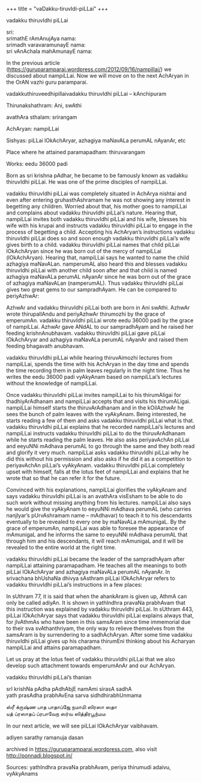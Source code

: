 +++
title = "vaDakku-tiruvIdi-piLLai"
+++

vadakku thiruvIdhi piLLai

sri:  
srimathE rAmAnujAya nama:  
srimadh varavaramunayE nama:  
sri vAnAchala mahAmunayE nama:

In the previous article (https://guruparamparai.wordpress.com/2012/09/16/nampillai/) we discussed about nampiLLai. Now we will move on to the next AchAryan in the OrAN vazhi guru paramparai.

vadakkuthiruveedhipillaivadakku thiruvIdhi piLLai – kAnchipuram

Thirunakshathram: Ani, swAthi

avathAra sthalam: srirangam

AchAryan: nampiLLai

Sishyas: piLLai lOkAchAryar, azhagiya maNavALa perumAL nAyanAr, etc

Place where he attained paramapadham: thiruvarangam

Works: eedu 36000 padi

Born as sri krishna pAdhar, he became to be famously known as vadakku thiruvIdhi piLLai. He was one of the prime disciples of nampiLLai.

vadakku thiruvIdhi piLLai was completely situated in AchArya nishtai and even after entering gruhasthAshramam he was not showing any interest in begetting any children. Worried about that, his mother goes to nampiLLai and complains about vadakku thiruvIdhi piLLai’s nature. Hearing that, nampiLLai invites both vadakku thiruvIdhi piLLai and his wife, blesses his wife with his krupai and instructs vadakku thiruvIdhi piLLai to engage in the process of begetting a child. Accepting his AchAryan’s instructions vadakku thiruvIdhi piLLai does so and soon enough vadakku thiruvIdhi piLLai’s wife gives birth to a child. vadakku thiruvIdhi piLLai names that child piLLai lOkAchAryan since he was born out of the mercy of nampiLLai (lOkAchAryan). Hearing that, nampiLLai says he wanted to name the child azhagiya maNavALan. namperumAL also heard this and blesses vadakku thiruvIdhi piLLai with another child soon after and that child is named azhagiya maNavALa perumAL nAyanAr since he was born out of the grace of azhagiya maNavALan (namperumAL). Thus vadakku thiruvIdhi piLLai gives two great gems to our sampradhAyam. He can be compared to periyAzhwAr:

AzhwAr and vadakku thiruvIdhi piLLai both are born in Ani swAthi.
AzhwAr wrote thirupallAndu and periyAzhwAr thirumozhi by the grace of emperumAn. vadakku thiruvIdhi piLLai wrote eedu 36000 padi by the grace of nampiLLai.
AzhwAr gave ANdAL to our sampradhAyam and he raised her feeding krishnAnubhavam. vadakku thiruvIdhi piLLai gave piLLai lOkAchAryar and azhagiya maNavALa perumAL nAyanAr and raised them feeding bhagavath anubhavam.

vadakku thiruvIdhi piLLai while hearing thiruvAimozhi lectures from nampiLLai, spends the time with his AchAryan in the day time and spends the time recording them in palm leaves regularly in the night time. Thus he writes the eedu 36000 padi vyAkyAnam based on nampiLLai’s lectures without the knowledge of nampiLLai. 

Once vadakku thiruvIdhi piLLai invites nampiLLai to his thirumAligai for thadhiyArAdhanam and nampiLLai accepts that and visits his thirumALigai. nampiLLai himself starts the thiruvArAdhanam and in the kOilAzhwAr he sees the bunch of palm leaves with the vyAkyAnam. Being interested, he starts reading a few of them and asks vadakku thiruvIdhi piLLai what is that. vadakku thiruvIdhi piLLai explains that he recorded nampiLLai’s lectures and nampiLLai instructs vadakku thiruvIdhi piLLai to do the thiruvArAdhanam while he starts reading the palm leaves. He also asks periyavAchAn piLLai and eeyuNNi mAdhava perumAL to go through the same and they both read and glorify it very much. nampiLLai asks vadakku thiruvIdhi piLLai why he did this without his permission and also asks if he did it as a competition to periyavAchAn piLLai’s vyAkyAnam. vadakku thiruvIdhi piLLai completely upset with himself, falls at the lotus feet of nampiLLai and explains that he wrote that so that he can refer it for the future. 

Convinced with his explanations, nampiLLai glorifies the vyAkyAnam and says vadakku thiruvIdhi piLLai is an avathAra visEsham to be able to do such work without missing anything from his lectures. nampiLLai also says he would give the vyAkyAnam to eeyuNNi mAdhava perumAL (who carries nanjIyar’s pUrvAshramam name – mAdhavar) to teach it to his descendants eventually to be revealed to every one by maNavALa mAmunigaL. By the grace of emperumAn, nampiLLai was able to foresee the appearance of mAmunigaL and he informs the same to eeyuNNi mAdhava perumAL that through him and his descendants, it will reach mAmunigaL and it will be revealed to the entire world at the right time.

vadakku thiruvIdhi piLLai became the leader of the sampradhAyam after nampiLLai attaining paramapadham. He teaches all the meanings to both piLLai lOkAchAryar and azhagiya maNavALa perumAL nAyanAr. In srivachana bhUshaNa dhivya sAsthram piLLai lOkAchAryar refers to vadakku thiruvIdhi piLLai’s instructions in a few places:

In sUthram 77, it is said that when the ahankAram is given up, AthmA can only be called adiyAn. It is shown in yathIndhra pravaNa prabhAvam that this instruction was explained by vadakku thiruvIdhi piLLai.
In sUthram 443, piLLai lOkAchAryar says that vadakku thiruvIdhi piLLai explains always that, for jIvAthmAs who have been in this samsAram since time immemorial due to their sva svAthanthriyam, the only way to relieve themselves from the samsAram is by surrendering to a sadhAchAryan.
After some time vadakku thiruvIdhi piLLai gives up his charama thirumEni thinking about his Acharyan nampiLLai and attains paramapadham.

Let us pray at the lotus feet of vadakku thiruvIdhi piLLai that we also develop such attachment towards emperumAnAr and our AchAryan.

vadakku thiruvIdhi piLLai’s thanian

srI krishNa pAdha pAdhAbjE namAmi sirasA sadhA  
yath prasAdha prabhAvEna sarva sidhdhirabhUnmama

ஸ்ரீ க்ருஷ்ண பாத பாதாப்ஜே நமாமி ஸிரஸா ஸதா  
யத் ப்ரஸாதப் ப்ரபாவேந ஸர்வ ஸித்திரபூந்மம

In our next article, we will see piLLai lOkAchAryar vaibhavam.

adiyen sarathy ramanuja dasan

archived in https://guruparamparai.wordpress.com, also visit http://ponnadi.blogspot.in/

Sources: yathIndhra pravaNa prabhAvam, periya thirumudi adaivu, vyAkyAnams
